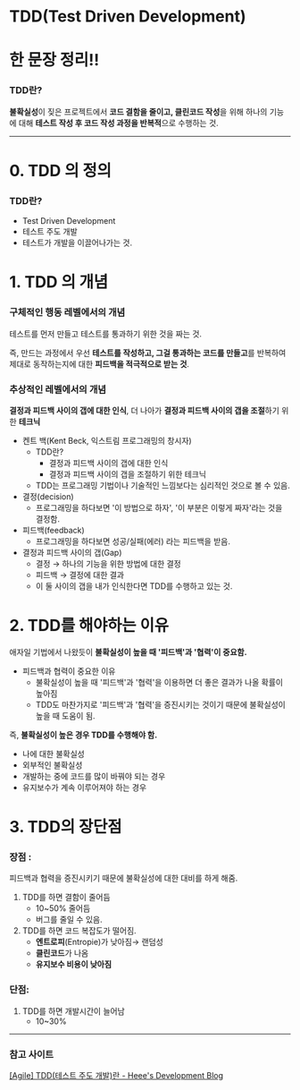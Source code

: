 # TDD(Test Driven Development)

# 한 문장 정리‼️

### TDD란?

**불확실성**이 짖은 프로젝트에서 **코드 결함을 줄이고, 클린코드 작성**을 위해 하나의 기능에 대해 **테스트 작성 후 코드 작성 과정을 반복적**으로 수행하는 것.

---

# 0. TDD 의 정의

### TDD란?

- Test Driven Development
- 테스트 주도 개발
- 테스트가 개발을 이끌어나가는 것.

# 1. TDD 의 개념

### 구체적인 행동 레벨에서의 개념

테스트를 먼저 만들고 테스트를 통과하기 위한 것을 짜는 것.

즉, 만드는 과정에서 우선 **테스트를 작성하고, 그걸 통과하는 코드를 만들고**를 반복하여 제대로 동작하는지에 대한 **피드백을 적극적으로 받는 것**.

### 추상적인 레벨에서의 개념

**결정과 피드백 사이의 갭에 대한 인식**, 더 나아가 **결정과 피드백 사이의 갭을 조절**하기 위한 **테크닉**

- 켄트 백(Kent Beck, 익스트림 프로그래밍의 창시자)
    - TDD란?
        - 결정과 피드백 사이의 갭에 대한 인식
        - 결정과 피드백 사이의 갭을 조절하기 위한 테크닉
    - TDD는 프로그래밍 기법이나 기술적인 느낌보다는 심리적인 것으로 볼 수 있음.
- 결정(decision)
    - 프로그래밍을 하다보면 '이 방법으로 하자', '이 부분은 이렇게 짜자'라는 것을 결정함.
- 피드백(feedback)
    - 프로그래밍을 하다보면 성공/실패(에러) 라는 피드백을 받음.
- 결정과 피드백 사이의 갭(Gap)
    - 결정 → 하나의 기능을 위한 방법에 대한 결정
    - 피드백 → 결정에 대한 결과
    - 이 둘 사이의 갭을 내가 인식한다면 TDD를 수행하고 있는 것.

# 2. TDD를 해야하는 이유

애자일 기법에서 나왔듯이 **불확실성이 높을 때 '피드백'과 '협력'이 중요함.**

- 피드백과 협력이 중요한 이유
    - 불확실성이 높을 때 '피드백'과 '협력'을 이용하면 더 좋은 결과가 나올 확률이 높아짐
    - TDD도 마찬가지로 '피드백'과 '협력'을 증진시키는 것이기 때문에 불확실성이 높을 때 도움이 됨.

즉, **불확실성이 높은 경우 TDD를 수행해야 함.**

- 나에 대한 불확실성
- 외부적인 불확실성
- 개발하는 중에 코드를 많이 바꿔야 되는 경우
- 유지보수가 계속 이루어져야 하는 경우

# 3. TDD의 장단점

### 장점 :

피드백과 협력을 증진시키기 때문에 불확실성에 대한 대비를 하게 해줌.

1. TDD를 하면 결함이 줄어듬
    - 10~50% 줄어듬
    - 버그를 줄일 수 있음.
2. TDD를 하면 코드 복잡도가 떨어짐.
    - **엔트로피**(Entropie)가 낮아짐→ 랜덤성
    - **클린코드**가 나옴
    - **유지보수 비용이 낮아짐**

### 단점:

1. TDD를 하면 개발시간이 늘어남
    - 10~30%

---

### 참고 사이트

[[Agile] TDD(테스트 주도 개발)란 - Heee's Development Blog](https://gmlwjd9405.github.io/2018/06/03/agile-tdd.html)